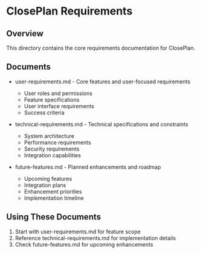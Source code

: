 # ClosePlan Requirements

## Overview
This directory contains the core requirements documentation for ClosePlan.

## Documents
- user-requirements.md - Core features and user-focused requirements
  - User roles and permissions
  - Feature specifications
  - User interface requirements
  - Success criteria

- technical-requirements.md - Technical specifications and constraints
  - System architecture
  - Performance requirements
  - Security requirements
  - Integration capabilities

- future-features.md - Planned enhancements and roadmap
  - Upcoming features
  - Integration plans
  - Enhancement priorities
  - Implementation timeline

## Using These Documents
1. Start with user-requirements.md for feature scope
2. Reference technical-requirements.md for implementation details
3. Check future-features.md for upcoming enhancements